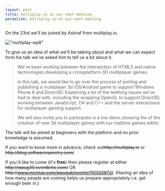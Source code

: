 ```yaml
---
layout: post
title: multiplay.io at our next meeting
permalink: multiplay-io-at-our-next-meeting
---
```


On the 23rd we'll be joined by Ashraf from multiplay.io.

!["multiplay-wp8"](https://mrlacey.github.io/winappsldn/images/multiplay-wp8.png)

To give us an idea of what we'll be talking about and what we can expect form his talk we've asked him to tell us a bit about it.

> We’ve been working between the intersection of HTML5 and native technologies developing a cross­platform 3D multiplayer games.
> 
> In this talk, we would like to go over the process of porting and publishing a multiplayer 3d iOS/Android game to support Windows Phone 8 and Direct3D. Explaining a lot of the teething issues we've had to deal with, including the wrapping OpenGL to support Direct3D, working between JavaScript, C# and C++ and the server interactions for multiplayer gaming support.
> 
> We will also invite you to participate in a live demo showing the of the creation of new 3d multiplayer games with our realtime games editor.

The talk will be aimed at beginners with the platform and no prior knowledge is assumed.

If you want to know more in advance, check out~~http&#58;&#47;&#47;multiplay.io~~ or ~~http&#58;&#47;&#47;blog.softwareispoetry.com/~~

If you'd like to come (it's **free**) then please register at either ~~http&#58;&#47;&#47;wpug30.eventbrite.com/~~ OR ~~http&#58;&#47;&#47;www.meetup.com/wpuguk/events/112322872/~~. (Having an idea of how many people are coming helps us prepare appropriately-i.e. get enough beer in.)
